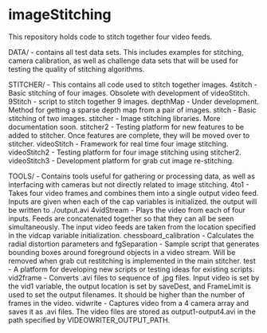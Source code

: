 # imageStitching

This repository holds code to stitch together four video feeds. 


DATA/ - contains all test data sets. This includes examples for stitching, camera calibration, as well as challenge data sets that will be used for testing the quality of stitching algorithms.

STITCHER/ - This contains all code used to stitch together images. 
4stitch - Basic stitching of four images. Obsolete with development of videoStitch.
9Stitch - script to stitch together 9 images. 
depthMap - Under development. Method for getting a sparse depth map from a pair of images. 
stitch - Basic stitching of two images.
stitcher - Image stitching libraries. More documentation soon.
stitcher2 - Testing platform for new features to be added to stitcher. Once features are complete, they will be moved over to stitcher.
videoStitch - Framework for real time four image stitching. 
videoStitch2 - Testing platform for four image stitching using stitcher2.
videoStitch3 - Development platform for grab cut image re-stitching. 


TOOLS/ - Contains tools useful for gathering or processing data, as well as interfacing with cameras but not directly related to image stitching.
4to1 - Takes four video frames and combines them into a single output video feed. Inputs are given when each of the cap variables is initialized. the output will be written to ./output.avi
4vidStream - Plays the video from each of four inputs. Feeds are concatenated together so that they can all be seen simultaneously. The input video feeds are taken from the location specified in the vidcap variable initialization. 
chessboard_calibration - Calculates the radial distortion parameters and 
fgSeparation - Sample script that generates bounding boxes around foreground objects in a video stream. Will be removed when grab cut restitching is implemented in the main stitcher.
test - A platform for developing new scripts or testing ideas for existing scripts. 
vid2frame - Converts .avi files to sequence of .jpg files. Input video is set by the vid1 variable, the output location is set by saveDest, and FrameLimit is used to set the output filenames. It should be higher than the number of frames in the video. 
vidwrite - Captures video from a 4 camera array and saves it as .avi files. The video files are stored as output1-output4.avi in the path specified by VIDEOWRITER_OUTPUT_PATH.

